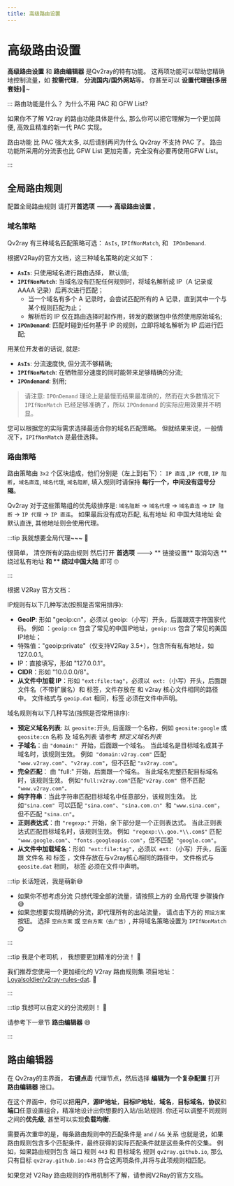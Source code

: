 ```yaml
---
title: 高级路由设置
---
```


# 高级路由设置

**高级路由设置** 和 **路由编辑器** 是Qv2ray的特有功能。 这两项功能可以帮助您精确地控制流量，如 **按需代理**， **分流国内/国外网站**等。 你甚至可以 **设置代理链(多层套娃)**🤣~

:::  路由功能是什么？ 为什么不用 PAC 和 GFW List?

如果你不了解 V2ray 的路由功能具体是什么, 那么你可以把它理解为一个更加简便, 高效且精准的新一代 PAC 实现。

路由功能 比 PAC 强大太多, 以后请别再问为什么 Qv2ray 不支持 PAC 了。 路由功能所采用的分流表也比 GFW List 更加完善，完全没有必要再使用GFW List。

:::

## 全局路由规则

配置全局路由规则 请打开**首选项** ---> **高级路由设置** 。

### 域名策略

Qv2ray 有三种域名匹配策略可选： `AsIs`, `IPIfNonMatch`, 和 ` IPOnDemand`.

根据V2Ray的官方文档，这三种域名策略的定义如下：

- **`AsIs`**: 只使用域名进行路由选择， 默认值;
- **`IPIfNonMatch`**: 当域名没有匹配任何规则时，将域名解析成 IP（A 记录或 AAAA 记录）后再次进行匹配；
  - 当一个域名有多个 A 记录时，会尝试匹配所有的 A 记录，直到其中一个与某个规则匹配为止；
  - 解析后的 IP 仅在路由选择时起作用，转发的数据包中依然使用原始域名;
- **`IPOnDemand`**: 匹配时碰到任何基于 IP 的规则，立即将域名解析为 IP 后进行匹配;

用某位开发者的话说, 就是:

- **`AsIs`**: 分流速度快, 但分流不够精确;
- **`IPIfNonMatch`**: 在牺牲部分速度的同时能带来足够精确的分流;
- **`IPOndemand`**: 别用;

> 请注意: `IPOnDemand` 理论上是最慢而结果最准确的，然而在大多数情况下 `IPIfNonMatch` 已经足够准确了，所以 `IPOndemand` 的实际应用效果并不明显。

您可以根据您的实际需求选择最适合你的域名匹配策略。 但就结果来说，一般情况下，`IPIfNonMatch` 是最佳选择。

### 路由策略

路由策略由 `3x2`  个区块组成，他们分别是（左上到右下）： `IP 直连` ,`IP 代理`, `IP 阻断`，`域名直连`, `域名代理`, `域名阻断`, 填入规则时请保持 **每行一个，中间没有逗号分隔**。

Qv2ray 对于这些策略组的优先级排序是: `域名阻断` -> `域名代理` -> `域名直连` -> `IP 阻断` -> `IP 代理` -> `IP 直连`。 如果最后没有成功匹配, 私有地址 和 中国大陆地址 会默认直连, 其他地址则会使用代理。

:::tip 我就想要全局代理~~~ 🤗

很简单， 清空所有的路由规则 然后打开 **首选项** ---> ** 链接设置** 取消勾选 ** 绕过私有地址 **和 ** 绕过中国大陆** 即可 🙄

:::

根据 V2Ray 官方文档：

IP规则有以下几种写法(按照是否常用排序):

- **GeoIP**: 形如 "geoip:cn"，必须以 geoip:（小写）开头，后面跟双字符国家代码。 例如 ：`geoip:cn`  包含了常见的中国IP地址，`geoip:us` 包含了常见的美国IP地址；
- 特殊值："geoip:private"（仅支持V2Ray 3.5+），包含所有私有地址，如 127.0.0.1。
- IP：直接填写，形如 "127.0.0.1"。
- **CIDR**：形如 "10.0.0.0/8"。
- **从文件中加载 IP**：形如 `"ext:file:tag"`，必须以` ext:`（小写）开头，后面跟文件名（不带扩展名）和 标签，文件存放在 和 v2ray 核心文件相同的路径中。 文件格式与 `geoip.dat` 相同，标签 必须在文件中声明。

域名规则有以下几种写法(按照是否常用排序):

- **预定义域名列表**: 以 `geosite:`开头, 后面跟一个名称，例如 `geosite:google` 或 `geosite:cn` 名称 及 域名列表 请参考 _预定义域名列表_
- **子域名**：由 `"domain:" `开始，后面跟一个域名。 当此域名是目标域名或其子域名时，该规则生效。 例如` "domain:v2ray.com"` 匹配` "www.v2ray.com"`、`"v2ray.com"`，但不匹配 `"xv2ray.com"`。
- **完全匹配**： 由</strong> "full:" </code>开始，后面跟一个域名。 当此域名完整匹配目标域名时，该规则生效。 例如` "full:v2ray.com" `匹配`"v2ray.com" `但不匹配` "www.v2ray.com"。`
- **纯字符串**：当此字符串匹配目标域名中任意部分，该规则生效。 比如`"sina.com" `可以匹配 `"sina.com"`、`"sina.com.cn" `和 `"www.sina.com"`，但不匹配 `"sina.cn"`。
- **正则表达式**：由 `"regexp:"` 开始，余下部分是一个正则表达式。 当此正则表达式匹配目标域名时，该规则生效。 例如` "regexp:\\.goo.*\\.com$"` 匹配 `"www.google.com"`、`"fonts.googleapis.com"`，但不匹配` "google.com"`。
- **从文件中加载域名**：形如` "ext:file:tag"`，必须以` ext:`（小写）开头，后面跟 文件名 和 标签 ，文件存放在与v2ray核心相同的路径中， 文件格式与 `geosite.dat` 相同， 标签 必须在文件中声明。

:::tip 长话短说，我是萌新😅

- 如果你不想考虑分流 只想代理全部的流量，请按照上方的 全局代理 步骤操作 😅
- 如果您想要实现精确的分流，即代理所有的出站流量， 请点击下方的 `预设方案` 按钮。 选择 `空白方案` 或 `空白方案（去广告）`, 并将域名策略设置为 `IPIfNonMatch` 😋

:::

:::tip 我是个老司机 ， 我想要更加精准的分流！ 🤔

我们推荐您使用一个更加细化的 V2ray 路由规则集 项目地址： [Loyalsoldier/v2ray-rules-dat](https://github.com/Loyalsoldier/v2ray-rules-dat). 🤗

:::

:::tip 我想可以自定义的分流规则！ 🤪

请参考下一章节 **路由编辑器** 😄

:::

## 路由编辑器

在 Qv2ray的主界面， **右键点击** 代理节点，然后选择 **编辑为一个复杂配置** 打开 **路由编辑器** 接口。

在这个界面中，你可以把**用户**，**源IP地址**，**目标IP地址**，**域名**，**目标域名**，**协议**和**端口**任意设置组合，精准地设计出你想要的入站/出站规则. 你还可以调整不同规则之间的**优先级**, 甚至可以实现**负载均衡**.

需要再次重申的是，每条路由规则中的匹配条件是 `and` / `&&` 关系 也就是说，如果路由规则包含多个匹配条件，最终获得的实际匹配条件就是这些条件的交集。 例如，如果路由规则包含 端口 规则 `443` 和 目标域名 规则 `qv2ray.github.io`, 那么只有目标 `qv2ray.github.io:443` 符合这两项条件,并将与此项规则相匹配。

如果您对 V2Ray 路由规则的作用机制不了解，请参阅V2Ray的官方文档。
